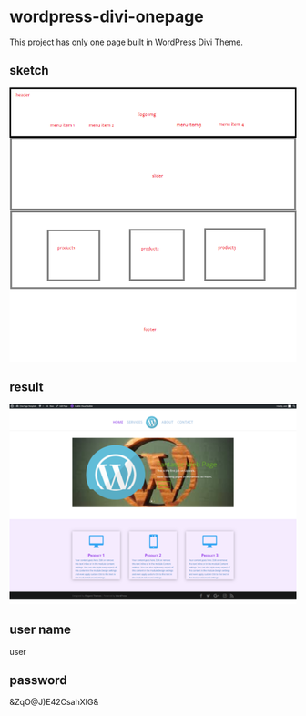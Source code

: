 # wordpress-divi-onepage
This project has only one page built in WordPress Divi Theme.

## sketch
![demo](sketch.bmp)

## result
![demo](OnePageDivi.png)

## user name
user

## password
&ZqO@J)E42CsahXIG&